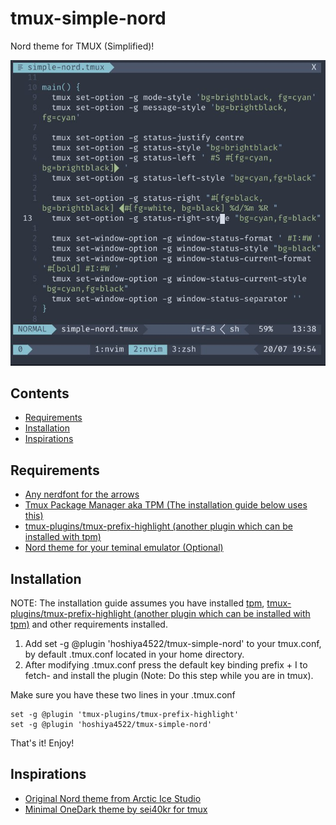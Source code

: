 # tmux-simple-nord

Nord theme for TMUX (Simplified)!

![How it looks](https://raw.githubusercontent.com/hoshiya4522/tmux-simple-nord/master/.assets/preview.jpeg)

## Contents

- [Requirements](#requirements)
- [Installation](#installation)
- [Inspirations](#Inspirations)


## Requirements

* [Any nerdfont for the arrows](https://www.nerdfonts.com)
* [Tmux Package Manager aka TPM (The installation guide below uses this)](https://github.com/tmux-plugins/tpm)
* [tmux-plugins/tmux-prefix-highlight (another plugin which can be installed with tpm)](https://github.com/tmux-plugins/tmux-prefix-highlight)
* [Nord theme for your teminal emulator (Optional)](https://www.nordtheme.com/ports)

## Installation

NOTE: The installation guide assumes you have installed [tpm](https://github.com/tmux-plugins/tpm), [tmux-plugins/tmux-prefix-highlight (another plugin which can be installed with tpm)](https://github.com/tmux-plugins/tmux-prefix-highlight) and other requirements installed.


1. Add set -g @plugin 'hoshiya4522/tmux-simple-nord' to your tmux.conf, by default .tmux.conf located in your home directory.
1. After modifying .tmux.conf press the default key binding prefix + I to fetch- and install the plugin (Note: Do this step while you are in tmux).

Make sure you have these two lines in your .tmux.conf
```tmux
set -g @plugin 'tmux-plugins/tmux-prefix-highlight'
set -g @plugin 'hoshiya4522/tmux-simple-nord'
```
That's it! Enjoy!

## Inspirations

* [Original Nord theme from Arctic Ice Studio](https://github.com/arcticicestudio/nord-tmux)
* [Minimal OneDark theme by sei40kr for tmux](https://github.com/sei40kr/tmux-onedark)
